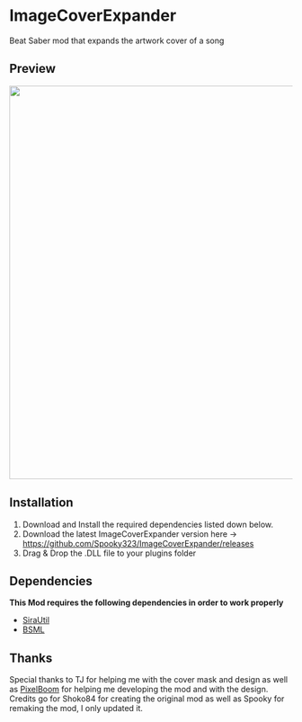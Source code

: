 # ImageCoverExpander
Beat Saber mod that expands the artwork cover of a song

## Preview
<img src="https://user-images.githubusercontent.com/47220139/123475275-d57e4400-d603-11eb-9bfa-330a99c5fa88.png" width=700>

## Installation

1. Download and Install the required dependencies listed down below.
2. Download the latest ImageCoverExpander version here -> https://github.com/Spooky323/ImageCoverExpander/releases
3. Drag & Drop the .DLL file to your plugins folder

## Dependencies
**This Mod requires the following dependencies in order to work properly** <br />
- [SiraUtil](https://github.com/Auros/SiraUtil)
- [BSML](https://github.com/monkeymanboy/BeatSaberMarkupLanguage)

## Thanks

Special thanks to TJ for helping me with the cover mask and design
as well as [PixelBoom](https://github.com/rithik-b) for helping me developing the mod and with the design.
Credits go for Shoko84 for creating the original mod as well as Spooky for remaking the mod, I only updated it.
